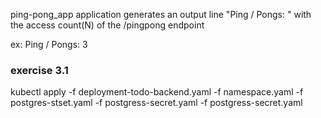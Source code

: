 ping-pong_app application generates an output line "Ping / Pongs: <N> " with the access count(N) of the /pingpong endpoint 



ex: Ping / Pongs: 3

### exercise 3.1

kubectl apply -f deployment-todo-backend.yaml -f namespace.yaml -f postgres-stset.yaml -f postgress-secret.yaml -f postgress-secret.yaml
